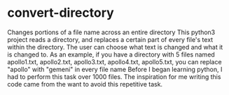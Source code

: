 # convert-directory
Changes portions of a file name across an entire directory
This python3 project reads a directory, and replaces a certain part of every file's text within the directory. The user can choose what text is changed and what it is changed to.
As an example, if you have a directory with 5 files named apollo1.txt, apollo2.txt, apollo3.txt, apollo4.txt, apollo5.txt, you can replace "apollo" with "gemeni" in every file name
Before I began learning python, I had to perform this task over 1000 files. The inspiration for me writing this code came from the want to avoid this repetitive task.
